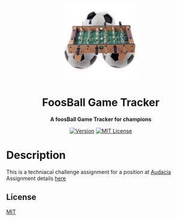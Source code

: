 <div align="center">
	<img src="./media/illustaration-1.png" alt="FoosBallTracker" width="200" height="200">
	<h1>FoosBall Game Tracker</h1>
	<p>
		<strong>A foosBall Game Tracker for champions </strong>
	</p>

[![Version](https://img.shields.io/badge/foosballTracker-beta--0.0-green)]() [![MIT License](https://img.shields.io/badge/License-MIT-green.svg?style=flat-square)](LICENSE)

</div>

<div>
	<h1>Description</h2>
	<p>This is a techniacal challenge assignment for a position at 
	<a href="https://www.audacia.co/"> Audacia </a>
	Assignment details <a href="./documents/table-football-challenge.pdf">here</a>
	</p>
</div>

## License

[MIT](LICENSE)
